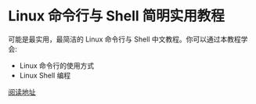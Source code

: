 # Linux 命令行与 Shell 简明实用教程

可能是最实用，最简洁的 Linux 命令行与 Shell 中文教程。你可以通过本教程学会:

- Linux 命令行的使用方式
- Linux Shell 编程

[阅读地址](https://kagarinokiriestudio.github.io/ShellTutorial/#/)

<!-- 第二章简单说下仿真终端(纯tty)， xterm、 konsole、 gnome terminal 就行了 -->

<!-- 第三章 重点讲man

 man 安装 man-db man-pages
 要用-k查询   先执行 mandb建立索引

texinfo 有info命令

inetutils 有 hostname 命令

查询某个命令在哪个包
pacman -Fy 先更新文件列表数据库
pacman -F info 就能找到了


https://en.wikipedia.org/wiki/Filesystem_Hierarchy_Standard
-->

